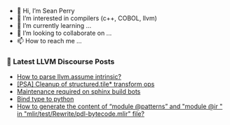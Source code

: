 - 👋 Hi, I’m Sean Perry
- 👀 I’m interested in compilers (c++, COBOL, llvm)
- 🌱 I’m currently learning ...
- 💞️ I’m looking to collaborate on ...
- 📫 How to reach me ...

<!---
s66perry/s66perry is a ✨ special ✨ repository because its `README.md` (this file) appears on your GitHub profile.
You can click the Preview link to take a look at your changes.
--->
### 📕 Latest LLVM Discourse Posts

<!-- DISCOURSE-LLVM:START -->
- [How to parse llvm.assume intrinsic?](https://discourse.llvm.org/t/how-to-parse-llvm-assume-intrinsic/73654#post_2)
- [[PSA] Cleanup of structured.tile* transform ops](https://discourse.llvm.org/t/psa-cleanup-of-structured-tile-transform-ops/73683#post_1)
- [Maintenance required on sphinx build bots](https://discourse.llvm.org/t/maintenance-required-on-sphinx-build-bots/73612#post_2)
- [Bind type to python](https://discourse.llvm.org/t/bind-type-to-python/73649#post_2)
- [How to generate the content of “module @patterns” and &quot;module @ir &quot; in &quot;mlir/test/Rewrite/pdl-bytecode.mlir&quot; file?](https://discourse.llvm.org/t/how-to-generate-the-content-of-module-patterns-and-module-ir-in-mlir-test-rewrite-pdl-bytecode-mlir-file/73680#post_1)
<!-- DISCOURSE-LLVM:END -->
